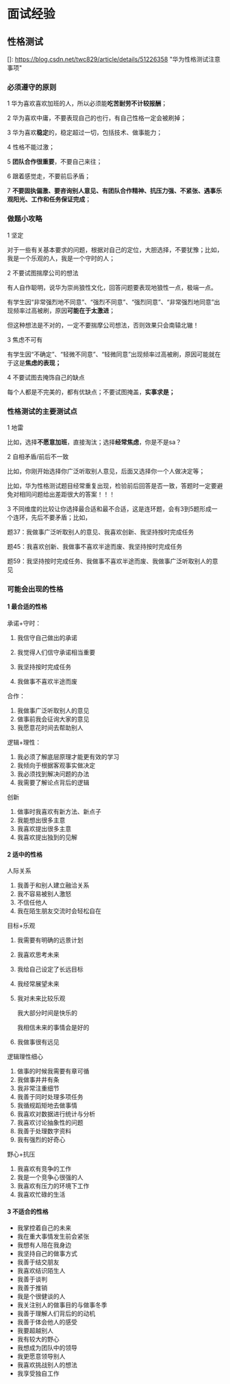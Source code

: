 # 面试经验



## 性格测试

[]: https://blog.csdn.net/twc829/article/details/51226358	"华为性格测试注意事项"

### **必须遵守的原则**

1 华为喜欢喜欢加班的人，所以必须能**吃苦耐劳不计较报酬**；

2 华为喜欢中庸，不要表现自己的也行，有自己性格一定会被刷掉；

3 华为喜欢**稳定**的，稳定超过一切，包括技术、做事能力；

4 性格不能过激；

5 **团队合作很重要**，不要自己来往；

6 跟着感觉走，不要前后矛盾；

7 **不要固执偏激、要咨询别人意见、有团队合作精神、抗压力强、不紧张、遇事乐观阳光、工作和任务保证完成**；



### **做题小攻略**

1 坚定

对于一些有关基本要求的问题，根据对自己的定位，大胆选择，不要犹豫；比如，我是一个乐观的人，我是一个守时的人；

2 不要试图揣摩公司的想法

有人自作聪明，说华为崇尚狼性文化，回答问题要表现地狼性一点，极端一点。

有学生因“非常强烈地不同意”、“强烈不同意”、“强烈同意”、“非常强烈地同意”出现频率过高被刷，原因**可能在于太激进**；

但这种想法是不对的，一定不要揣摩公司想法，否则效果只会南辕北辙！

3 焦虑不可有

有学生因“不确定”、“轻微不同意”、“轻微同意”出现频率过高被刷，原因可能就在于这是**焦虑的表现；**

4 不要试图去掩饰自己的缺点

每个人都是不完美的，都有优缺点；不要试图掩盖，**实事求是；**

### 性格测试的主要测试点

1 地雷

比如，选择**不愿意加班**，直接淘汰；选择**经常焦虑**，你是不是sa？

2 自相矛盾/前后不一致

比如，你刚开始选择你广泛听取别人意见，后面又选择你一个人做决定等；

比如，华为性格测试题目经常重复出现，检验前后回答是否一致，答题时一定要避免对相同问题给出差距很大的答案！！！

3 不同维度的比较让你选择最合适和最不合适，这是连环题，会有3到5题形成一个连环，先后不要矛盾；比如，

题37：我做事广泛听取别人的意见、我喜欢创新、我坚持按时完成任务

题45：我喜欢创新、我做事不喜欢半途而废、我坚持按时完成任务

题59：我坚持按时完成任务、我做事不喜欢半途而废、我做事广泛听取别人的意见

### 可能会出现的性格

#### **1 最合适**的性格

承诺+守时：

1. 我信守自己做出的承诺
2. 我觉得人们信守承诺相当重要

3. 我坚持按时完成任务
4. 我做事不喜欢半途而废

合作：

1. 我做事广泛听取别人的意见
2. 做事前我会征询大家的意见
3. 我愿意花时间去帮助别人

逻辑+理性：

1. 我必须了解底层原理才能更有效的学习
2. 我倾向于根据客观事实做决定
3. 我必须找到解决问题的办法
4. 我需要了解论点背后的逻辑

创新

1. 做事时我喜欢有新方法、新点子
2. 我能想出很多主意
3. 我喜欢提出很多主意
4. 我喜欢提出独到的见解

#### **2 适中的性格**

人际关系

1. 我善于和别人建立融洽关系
2. 我不容易被别人激怒
3. 不信任他人
4. 我在陌生朋友交流时会轻松自在

目标+乐观

1. 我需要有明确的远景计划

2. 我喜欢思考未来

3. 我给自己设定了长远目标

4. 我经常展望未来

5. 我对未来比较乐观

   我大部分时间是快乐的

   我相信未来的事情会是好的

6. 我做事很有远见

逻辑理性细心

1. 做事的时候我需要有章可循
2. 我做事井井有条
3. 我非常注重细节
4. 我善于同时处理多项任务
5. 我循规蹈矩地去做事情
6. 我喜欢对数据进行统计与分析
7. 我喜欢讨论抽象性的问题
8. 我善于处理数字资料
9. 我有强烈的好奇心

野心+抗压

1. 我喜欢有竞争的工作
2. 我是一个竞争心很强的人
3. 我喜欢有压力的环境下工作
4. 我喜欢忙碌的生活

#### **3 不适合的性格**

- 我掌控着自己的未来
- 我在重大事情发生前会紧张
- 我想有人陪在我身边
- 我坚持自己的做事方式
- 我善于结交朋友
- 我喜欢结识陌生人
- 我善于谈判
- 我善于推销
- 我是个很健谈的人
- 我关注别人的做事目的与做事冬季
- 我善于理解人们背后的的动机
- 我善于体会他人的感受
- 我要超越别人
- 我有较大的野心
- 我想成为团队中的领导
- 我更愿意领导别人
- 我喜欢挑战别人的想法
- 我享受独自工作